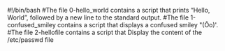#!/bin/bash
#The file 0-hello_world contains a script that prints “Hello, World”, followed by a new line to the standard output.
#The file 1-confused_smiley contains a script that displays a confused smiley "(Ôo)'.
#The file 2-hellofile contains a script that Display the content of the /etc/passwd file

